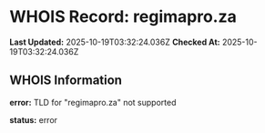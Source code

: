 # WHOIS Record: regimapro.za

**Last Updated:** 2025-10-19T03:32:24.036Z
**Checked At:** 2025-10-19T03:32:24.036Z

## WHOIS Information

**error:** TLD for "regimapro.za" not supported

**status:** error


